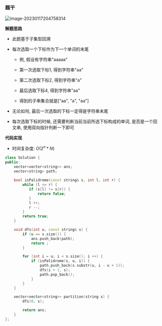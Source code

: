 ### 题干

![image-20230117204758314](http://www.cdn.liver0377.xyz/typora/202301172055221.png)



**解题思路**

- 此题基于子集型回溯

- 每次选取一个下标作为下一个单词的末尾

  - 例, 假设有字符串"aaaaa"
  - 第一次选取下标1, 得到字符串"aa"
  - 第二次选取下标2, 得到字符串"a"
  - 最后选取下标4, 得到字符串"aa"

  - 得到的子串集合就是["aa", "a", "aa"]

- 无论如何, 最后一次选取的下标一定得是字符串末尾

- 每次选取下标的时候, 还需要判断当前当前所选下标构成的单词, 是否是一个回文串, 使用双向指针判断一下即可





**代码实现**

- 时间复杂度: $O(2 ^ n * N)$



```cc
class Solution {
public:
    vector<vector<string>> ans;
    vector<string> path;
    
    bool isPalidrome(const string& s, int l, int r) {
        while (l <= r) {
           if (s[l] != s[r]) {
               return false;
           } 
           l ++;
           r --;
        }
        return true;
    }

    void dfs(int u, const string& s) {
        if (u == s.size()) {
            ans.push_back(path);
            return ;
        }

        for (int i = u; i < s.size(); i ++) {
            if (isPalidrome(s, u, i)) {
                path.push_back(s.substr(u, i - u + 1));
                dfs(i + 1, s);
                path.pop_back();
            }
        }
    }

    vector<vector<string>> partition(string s) {
        dfs(0, s);

        return ans;
    }
};
```

